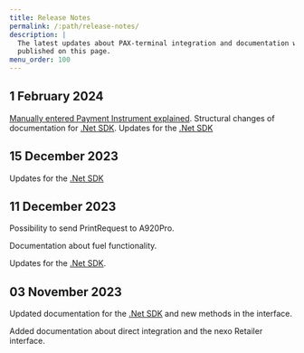```yaml
---
title: Release Notes
permalink: /:path/release-notes/
description: |
  The latest updates about PAX-terminal integration and documentation will be
  published on this page.
menu_order: 100
---
```

## 1 February 2024

[Manually entered Payment Instrument explained][keyinpaymentinstrument].
Structural changes of documentation for [.Net SDK][dotnetrelease].
Updates for the [.Net SDK][dotnetrelease]

## 15 December 2023

Updates for the [.Net SDK][dotnetrelease]

## 11 December 2023

Possibility to send PrintRequest to A920Pro.

Documentation about fuel functionality.

Updates for the [.Net SDK][dotnetrelease].

## 03 November 2023

Updated documentation for the [.Net SDK][dotnetrelease] and new methods in the interface.

Added documentation about direct integration and the nexo Retailer interface.

[dotnetrelease]: /pax-terminal/NET/release-notes
[keyinpaymentinstrument]: /pax-terminal/Nexo-Retailer/keyin-paymentinstrument
